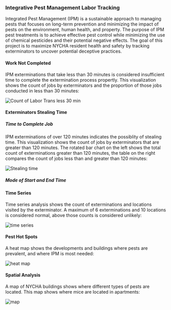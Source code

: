 ### Integrative Pest Management Labor Tracking
Integrated Pest Management (IPM) is a sustainable approach to managing pests that focuses on long-term prevention and minimizing the impact of pests on the environment, human health, and property. The purpose of IPM pest treatments is to achieve effective pest control while minimizing the use of chemical pesticides and their potential negative effects. The goal of this project is to maximize NYCHA resident health and safety by tracking exterminators to uncover potential deceptive practices. 

#### Work Not Completed
IPM exterminations that take less than 30 minutes is considered insufficient time to complete the extermination process propertly. This visualization shows the count of jobs by exterminators and the proportion of those jobs conducted in less than 30 minutes:


![Count of Labor Trans less 30 min](https://github.com/dariusmehri/Integrative-Pest-Management-Labor-Tracking-at-NYCHA/assets/11237613/b422c515-cc15-47ae-96c8-8a5ac5980c44)



#### Exterminators Stealing Time
##### Time to Complete Job
IPM exterminations of over 120 minutes indicates the possiblity of stealing time. This visualization shows the count of jobs by exterminators that are greater than 120 minutes. The rotated bar chart on the left shows the total count of exterminations greater than 120 minutes, the table on the right compares the count of jobs less than and greater than 120 minutes:


![Stealing time](https://github.com/dariusmehri/Integrative-Pest-Management-Labor-Tracking-at-NYCHA/assets/11237613/ff9e2328-2aa5-474e-8180-ff040a545726)

##### Mode of Start and End Time

#### Time Series
Time series analysis shows the count of exterminations and locations visited by the exterminator. A maximum of 6 exterminations and 10 locations is considered normal, above those counts is considered unlikely:

![time series](https://github.com/dariusmehri/Integrative-Pest-Management-Labor-Tracking-at-NYCHA/assets/11237613/06f074cc-dd81-4d57-bb28-9727b1e5ef92)


#### Pest Hot Spots
A heat map shows the developments and buildings where pests are prevalent, and where IPM is most needed: 

![heat map](https://github.com/dariusmehri/Integrative-Pest-Management-Labor-Tracking-at-NYCHA/assets/11237613/68a4e345-47e1-4a11-91d1-1fc7c332a8a1)

#### Spatial Analysis
A map of NYCHA buildings shows where different types of pests are located. This map shows where mice are located in apartments:

![map](https://github.com/dariusmehri/Integrative-Pest-Management-Labor-Tracking-at-NYCHA/assets/11237613/67e096e3-efc4-40e3-8aae-5fa1598ced25)

